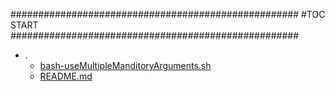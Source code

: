 



####################################################
#TOC START
####################################################
* .
    * [bash-useMultipleManditoryArguments.sh](.\bash-useMultipleManditoryArguments.sh)
    * [README.md](.\README.md)
